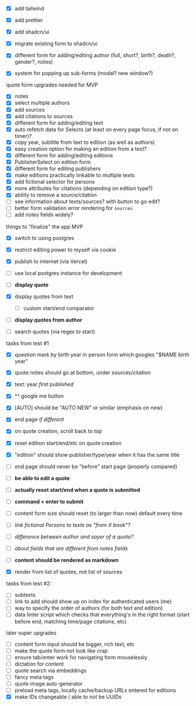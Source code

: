 - [x] add tailwind
- [x] add prettier
- [x] add shadcn/ui
- [x] migrate existing form to shadcn/ui

- [x] different form for adding/editing author (full, short?, birth?, death?, gender?, notes)
- [x] system for popping up sub-forms (modal? new window?)

quote form upgrades needed for MVP

- [x] notes
- [x] select multiple authors
- [x] add sources
- [x] add citations to sources
- [x] different form for adding/editing text
- [x] auto refetch data for Selects (at least on every page focus, if not on timer)?
- [x] copy year, subtitle from text to edition (as well as authors)
- [x] easy creation option for making an edition from a text?
- [x] different form for adding/editing editions
- [x] PublisherSelect on edition form
- [x] different form for editing publishers
- [x] make editions practically linkable to multiple texts
- [x] add fictional selector for persons
- [x] more attributes for citations (depending on edition type?)
- [x] ability to remove a source/citation
- [ ] see information about texts/sources? with button to go edit?
- [ ] better form validation error rendering for `sources`
- [ ] add notes fields widely?

things to "finalize" the app MVP

- [x] switch to using postgres
- [x] restrict editing power to myself via cookie
- [x] publish to internet (via Vercel)
- [ ] use local postgres instance for development

- [ ] **display quote**
- [x] display quotes from text
  - [ ] custom start/end comparator
- [ ] **display quotes from author**
- [ ] search quotes (via regex to start)

tasks from test #1

- [x] question mark by birth year in person form which googles "$NAME birth year"
- [x] quote notes should go at bottom, under sources/citation
- [x] text: year _first published_
- [x] ^^ google me button
- [x] [AUTO] should be "AUTO NEW" or similar (emphasis on new)
- [x] end page _if different_
- [x] on quote creation, scroll back to top
- [x] reset edition start/end/etc on quote creation
- [x] "edition" should show publisher/type/year when it has the same title
- [ ] end page should never be "before" start page (properly compared)
- [ ] **be able to edit a quote**

- [ ] **actually reset start/end when a quote is submitted**
- [ ] **command + enter to submit**
- [ ] content form size should reset (to larger than now) default every time
- [ ] _link fictional Persons to texts as "from X book"?_
- [ ] _difference between author and sayer of a quote?_
- [ ] _about fields that are different from notes fields_
- [ ] **content should be rendered as markdown**
- [x] render from list of quotes, not list of sources

tasks from test #2:

- [ ] subtexts
- [ ] link to add should show up on index for authenticated users (me)
- [ ] way to specify the order of authors (for both text and edition)
- [ ] data linter script which checks that everything's in the right format (start before end, matching time/page citations, etc)

later super upgrades

- [ ] content form input should be bigger, rich text, etc
- [ ] make the quote form not look like crap
- [ ] ensure tab/enter work for navigating form mouselessly
- [ ] dictation for content
- [ ] quote search via embeddings
- [ ] fancy meta tags
- [ ] quote image auto-generator
- [ ] preload meta tags, locally cache/backup URLs entered for editions
- [x] make IDs changeable / able to not be UUIDs
